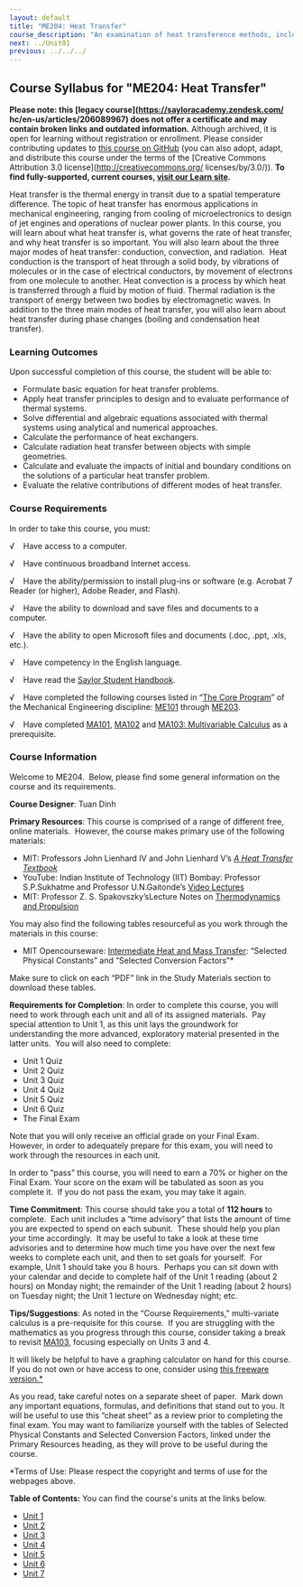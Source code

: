 ```yaml
---
layout: default
title: "ME204: Heat Transfer"
course_description: "An examination of heat transference methods, including conduction, convection, and radiation. Topics include conservation equations, cooling fins, transient conduction, boundary—layer theory, natural convection, heat exchangers, and boiling."
next: ../Unit01
previous: ../../../
---
```

Course Syllabus for "ME204: Heat Transfer"
------------------------------------------

**Please note: this [legacy course](https://sayloracademy.zendesk.com/
hc/en-us/articles/206089967) does not offer a certificate and may contain 
broken links and outdated information.** Although archived, it is open 
for learning without registration or enrollment. Please consider contributing 
updates to [this course on GitHub](https://github.com/saylordotorg/course_me204) 
(you can also adopt, adapt, and distribute this course under the terms of 
the [Creative Commons Attribution 3.0 license](http://creativecommons.org/
licenses/by/3.0/)). **To find fully-supported, current courses, [visit our 
Learn site](https://learn.saylor.org).**

Heat transfer is the thermal energy in transit due to a spatial
temperature difference. The topic of heat transfer has enormous
applications in mechanical engineering, ranging from cooling of
microelectronics to design of jet engines and operations of nuclear
power plants. In this course, you will learn about what heat transfer
is, what governs the rate of heat transfer, and why heat transfer is so
important. You will also learn about the three major modes of heat
transfer: conduction, convection, and radiation.  Heat conduction is the
transport of heat through a solid body, by vibrations of molecules or in
the case of electrical conductors, by movement of electrons from one
molecule to another. Heat convection is a process by which heat is
transferred through a fluid by motion of fluid. Thermal radiation is the
transport of energy between two bodies by electromagnetic waves. In
addition to the three main modes of heat transfer, you will also learn
about heat transfer during phase changes (boiling and condensation heat
transfer).

### Learning Outcomes

Upon successful completion of this course, the student will be able
to:  

-   Formulate basic equation for heat transfer problems.
-   Apply heat transfer principles to design and to evaluate performance
    of thermal systems.
-   Solve differential and algebraic equations associated with thermal
    systems using analytical and numerical approaches.
-   Calculate the performance of heat exchangers.
-   Calculate radiation heat transfer between objects with simple
    geometries.
-   Calculate and evaluate the impacts of initial and boundary
    conditions on the solutions of a particular heat transfer problem.
-   Evaluate the relative contributions of different modes of heat
    transfer.

### Course Requirements

In order to take this course, you must:  
  
 <span dir="LTR">√    Have access to a computer.</span>  
  
 <span dir="LTR">√    Have continuous broadband Internet
access.</span>  
  
 <span dir="LTR">√    Have the ability/permission to install plug-ins or
software (e.g. </span>Acrobat 7 Reader (or higher), Adobe Reader, and
Flash).  
  
 <span dir="LTR">√    Have the ability to download and save files and
documents to a computer.</span>  
  
 <span dir="LTR">√    Have the ability to open Microsoft files and
documents (.doc, .ppt, .xls, etc.).</span>  
  
 <span dir="LTR">√    Have competency in the English language.</span>  
  
 √    Have read the [Saylor Student
Handbook](http://www.saylor.org/site/wp-content/uploads/2012/05/Saylor-StudentHandbook.pdf).  
  
 <span dir="LTR">√    Have completed the following courses listed in
“</span>[The Core
Program](http://www.saylor.org/majors/mechanical-engineering/)” of the
Mechanical Engineering
discipline: [ME101](http://www.saylor.org/courses/me101/) through [ME203](http://www.saylor.org/courses/me203/).   
  
 √    Have completed [MA101](http://www.saylor.org/ma101),
[MA102](http://www.saylor.org/ma102) and [MA103: Multivariable
Calculus](http://www.saylor.org/courses/ma103/) as a prerequisite.

### Course Information

Welcome to ME204.  Below, please find some general information on the
course and its requirements.

**Course Designer**: Tuan Dinh

**Primary Resources**: This course is comprised of a range of different
free, online materials.  However, the course makes primary use of the
following materials:

-   MIT: Professors John Lienhard IV and John Lienhard V’s *[A Heat
    Transfer Textbook](http://web.mit.edu/lienhard/www/ahtt.html)*
-   YouTube: Indian Institute of Technology (IIT) Bombay: Professor
    S.P.Sukhatme and Professor U.N.Gaitonde’s [Video
    Lectures](http://www.youtube.com/watch?v=qa-PQOjS3zA)
-   MIT: Professor Z. S. Spakovszky’sLecture Notes on [Thermodynamics
    and
    Propulsion](http://web.mit.edu/16.unified/www/SPRING/propulsion/notes/node5.html)

You may also find the following tables resourceful as you work through
the materials in this course:

-   MIT Opencourseware: [Intermediate Heat and Mass
    Transfer](http://ocw.mit.edu/courses/mechanical-engineering/2-51-intermediate-heat-and-mass-transfer-fall-2008/study-materials/):
    “Selected Physical Constants” and “Selected Conversion Factors”\*

Make sure to click on each “PDF” link in the Study Materials section to
download these tables.

**Requirements for Completion**: In order to complete this course, you
will need to work through each unit and all of its assigned materials. 
Pay special attention to Unit 1, as this unit lays the groundwork for
understanding the more advanced, exploratory material presented in the
latter units.  You will also need to complete:

-   Unit 1 Quiz
-   Unit 2 Quiz
-   Unit 3 Quiz
-   Unit 4 Quiz
-   Unit 5 Quiz
-   Unit 6 Quiz
-   The Final Exam

Note that you will only receive an official grade on your Final Exam. 
However, in order to adequately prepare for this exam, you will need to
work through the resources in each unit.

In order to “pass” this course, you will need to earn a 70% or higher on
the Final Exam. Your score on the exam will be tabulated as soon as you
complete it.  If you do not pass the exam, you may take it again. 

**Time Commitment**: This course should take you a total of **112
hours** to complete.  Each unit includes a “time advisory” that lists
the amount of time you are expected to spend on each subunit.  These
should help you plan your time accordingly.  It may be useful to take a
look at these time advisories and to determine how much time you have
over the next few weeks to complete each unit, and then to set goals for
yourself.  For example, Unit 1 should take you 8 hours.  Perhaps you can
sit down with your calendar and decide to complete half of the Unit 1
reading (about 2 hours) on Monday night; the remainder of the Unit 1
reading (about 2 hours) on Tuesday night; the Unit 1 lecture on
Wednesday night; etc. 

**Tips/Suggestions**: As noted in the “Course Requirements,”
multi-variate calculus is a pre-requisite for this course.  If you are
struggling with the mathematics as you progress through this course,
consider taking a break to revisit
[MA103](http://www.saylor.org/courses/ma103/), focusing especially
on Units 3 and 4. 

It will likely be helpful to have a graphing calculator on hand for this
course. If you do not own or have access to one, consider using [this
freeware version.\*](http://www.graphcalc.com/)

As you read, take careful notes on a separate sheet of paper.  Mark down
any important equations, formulas, and definitions that stand out to
you. It will be useful to use this “cheat sheet” as a review prior to
completing the final exam. You may want to familiarize yourself with the
tables of Selected Physical Constants and Selected Conversion Factors,
linked under the Primary Resources heading, as they will prove to be
useful during the course.

\*Terms of Use: Please respect the copyright and terms of use for the
webpages above.

**Table of Contents:** You can find the course's units at the links below.

- [Unit 1](https://legacy.saylor.org/me204/Unit01/)
- [Unit 2](https://legacy.saylor.org/me204/Unit02/)
- [Unit 3](https://legacy.saylor.org/me204/Unit03/)
- [Unit 4](https://legacy.saylor.org/me204/Unit04/)
- [Unit 5](https://legacy.saylor.org/me204/Unit05/)
- [Unit 6](https://legacy.saylor.org/me204/Unit06/)
- [Unit 7](https://legacy.saylor.org/me204/Unit07/)
